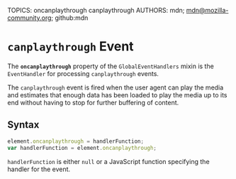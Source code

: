 TOPICS: oncanplaythrough
        canplaythrough
AUTHORS: mdn; mdn@mozilla-community.org; github:mdn

# `canplaythrough` Event

The **`oncanplaythrough`** property of the `GlobalEventHandlers` mixin is the `EventHandler` for
processing `canplaythrough` events.

The `canplaythrough` event is fired when the user agent can play the media and estimates that
enough data has been loaded to play the media up to its end without having to stop for further
buffering of content.

## Syntax

```javascript
element.oncanplaythrough = handlerFunction;
var handlerFunction = element.oncanplaythrough;
```

`handlerFunction` is either `null` or a JavaScript function specifying the handler for the event.
